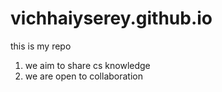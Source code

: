 # vichhaiyserey.github.io
this is my repo
1) we aim to share cs knowledge
2) we are open to collaboration
